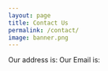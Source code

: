```yaml
---
layout: page
title: Contact Us
permalink: /contact/
image: banner.png
---
```


Our address is:
Our Email is: